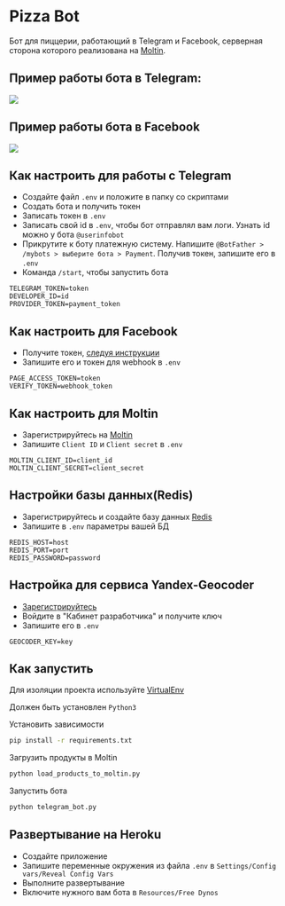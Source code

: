 # Pizza Bot
Бот для пиццерии, работающий в Telegram и Facebook, серверная сторона которого реализована на
 [Moltin](https://www.moltin.com/).

## Пример работы бота в Telegram:
![](bot_sample.gif)

## Пример работы бота в Facebook
![](fb_bot_sample.gif)

 
## Как настроить для работы с Telegram
* Создайте файл `.env` и положите в папку со скриптами
* Создать бота и получить токен
* Записать токен в `.env`
* Записать свой id в `.env`, чтобы бот отправлял вам логи. Узнать id можно у бота 
`@userinfobot`
* Прикрутите к боту платежную систему. Напишите `@BotFather > /mybots > выберите бота > Payment`.
 Получив токен, запишите его в `.env`
* Команда `/start`, чтобы запустить бота
```text
TELEGRAM_TOKEN=token
DEVELOPER_ID=id
PROVIDER_TOKEN=payment_token
```


## Как настроить для Facebook
* Получите токен, [следуя инструкции](https://gist.github.com/voron434/3765d14574067d17aa9e676145df360e)
* Запишите его и токен для webhook в  `.env`
```text
PAGE_ACCESS_TOKEN=token
VERIFY_TOKEN=webhook_token
```


## Как настроить для Moltin 
* Зарегистрируйтесь на [Moltin](https://www.moltin.com)
* Запишите `Client ID` и `Client secret` в `.env`
```text
MOLTIN_CLIENT_ID=client_id
MOLTIN_CLIENT_SECRET=client_secret
```

## Настройки базы данных(Redis)
* Зарегистрируйтесь и создайте базу данных [Redis](https://redislabs.com/)
* Запишите в `.env` параметры вашей БД
```text
REDIS_HOST=host
REDIS_PORT=port
REDIS_PASSWORD=password
```

## Настройка для сервиса Yandex-Geocoder
* [Зарегистрируйтесь](https://tech.yandex.ru/maps/geocoder/)
* Войдите в "Кабинет разработчика" и получите ключ
* Запишите его в `.env`
```text
GEOCODER_KEY=key
```


## Как запустить 
Для изоляции проекта используйте [VirtualEnv](https://docs.python.org/3/library/venv.html)

Должен быть установлен `Python3` 

Установить зависимости
```bash
pip install -r requirements.txt
```
Загрузить продукты в Moltin
```bash
python load_products_to_moltin.py
```


Запустить бота
```bash
python telegram_bot.py
```

## Развертывание на Heroku
* Создайте приложение
* Запишите переменные окружения из файла `.env`
 в `Settings/Config vars/Reveal Config Vars`
* Выполните развертывание
* Включите нужного вам бота в `Resources/Free Dynos`